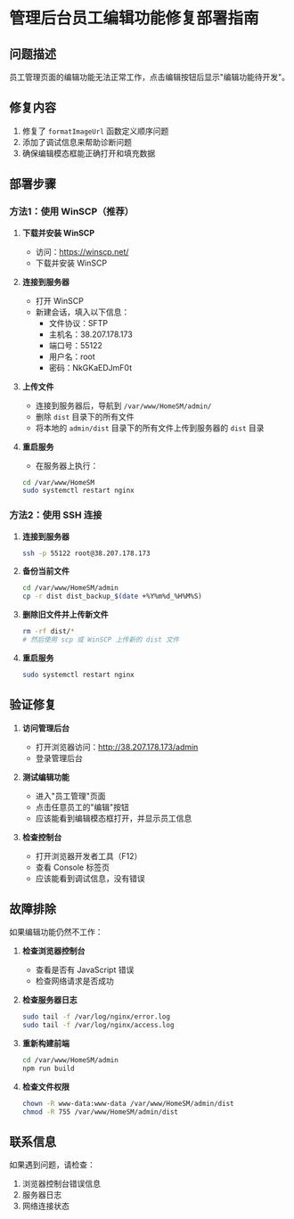 # 管理后台员工编辑功能修复部署指南

## 问题描述
员工管理页面的编辑功能无法正常工作，点击编辑按钮后显示"编辑功能待开发"。

## 修复内容
1. 修复了 `formatImageUrl` 函数定义顺序问题
2. 添加了调试信息来帮助诊断问题
3. 确保编辑模态框能正确打开和填充数据

## 部署步骤

### 方法1：使用 WinSCP（推荐）

1. **下载并安装 WinSCP**
   - 访问：https://winscp.net/
   - 下载并安装 WinSCP

2. **连接到服务器**
   - 打开 WinSCP
   - 新建会话，填入以下信息：
     - 文件协议：SFTP
     - 主机名：38.207.178.173
     - 端口号：55122
     - 用户名：root
     - 密码：NkGKaEDJmF0t

3. **上传文件**
   - 连接到服务器后，导航到 `/var/www/HomeSM/admin/`
   - 删除 `dist` 目录下的所有文件
   - 将本地的 `admin/dist` 目录下的所有文件上传到服务器的 `dist` 目录

4. **重启服务**
   - 在服务器上执行：
   ```bash
   cd /var/www/HomeSM
   sudo systemctl restart nginx
   ```

### 方法2：使用 SSH 连接

1. **连接到服务器**
   ```bash
   ssh -p 55122 root@38.207.178.173
   ```

2. **备份当前文件**
   ```bash
   cd /var/www/HomeSM/admin
   cp -r dist dist_backup_$(date +%Y%m%d_%H%M%S)
   ```

3. **删除旧文件并上传新文件**
   ```bash
   rm -rf dist/*
   # 然后使用 scp 或 WinSCP 上传新的 dist 文件
   ```

4. **重启服务**
   ```bash
   sudo systemctl restart nginx
   ```

## 验证修复

1. **访问管理后台**
   - 打开浏览器访问：http://38.207.178.173/admin
   - 登录管理后台

2. **测试编辑功能**
   - 进入"员工管理"页面
   - 点击任意员工的"编辑"按钮
   - 应该能看到编辑模态框打开，并显示员工信息

3. **检查控制台**
   - 打开浏览器开发者工具（F12）
   - 查看 Console 标签页
   - 应该能看到调试信息，没有错误

## 故障排除

如果编辑功能仍然不工作：

1. **检查浏览器控制台**
   - 查看是否有 JavaScript 错误
   - 检查网络请求是否成功

2. **检查服务器日志**
   ```bash
   sudo tail -f /var/log/nginx/error.log
   sudo tail -f /var/log/nginx/access.log
   ```

3. **重新构建前端**
   ```bash
   cd /var/www/HomeSM/admin
   npm run build
   ```

4. **检查文件权限**
   ```bash
   chown -R www-data:www-data /var/www/HomeSM/admin/dist
   chmod -R 755 /var/www/HomeSM/admin/dist
   ```

## 联系信息

如果遇到问题，请检查：
1. 浏览器控制台错误信息
2. 服务器日志
3. 网络连接状态 
